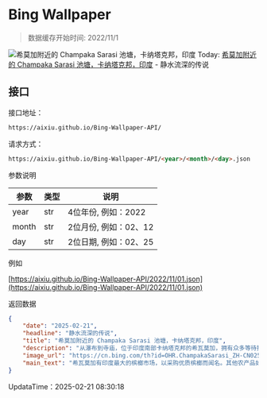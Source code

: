 # Bing Wallpaper

> 数据缓存开始时间: 2022/11/1

![希莫加附近的 Champaka Sarasi 池塘，卡纳塔克邦，印度](https://cn.bing.com/th?id=OHR.ChampakaSarasi_ZH-CN0254940579_1920x1080.webp)
Today: [希莫加附近的 Champaka Sarasi 池塘，卡纳塔克邦，印度](https://cn.bing.com/th?id=OHR.ChampakaSarasi_ZH-CN0254940579_1920x1080.webp) - 静水流深的传说

## 接口

接口地址：

```html
https://aixiu.github.io/Bing-Wallpaper-API/
```

请求方式：

```html
https://aixiu.github.io/Bing-Wallpaper-API/<year>/<month>/<day>.json
```

参数说明

| 参数 | 类型 | 说明 |
| - | - | - |
| year | str | 4位年份, 例如：2022 |
| month | str | 2位月份, 例如：02、12 |
| day | str | 2位日期, 例如：02、25 |

例如

[https://aixiu.github.io/Bing-Wallpaper-API/2022/11/01.json](https://aixiu.github.io/Bing-Wallpaper-API/2022/11/01.json)

返回数据

```json
{
    "date": "2025-02-21",
    "headline": "静水流深的传说",
    "title": "希莫加附近的 Champaka Sarasi 池塘，卡纳塔克邦，印度",
    "description": "从瀑布到寺庙，位于印度南部卡纳塔克邦的希瓦莫加，拥有众多等待探索的奇观。这座城市历史悠久，在印度史诗《罗摩衍那》和《摩诃婆罗多》中均有提及。这两部史诗以诗歌形式创作，背景设定在印度古代印度教王国。希瓦莫加这个名字本身具有宗教意义，源自梵语“Shiva-Mukha”，意为“湿婆的面容”，湿婆是印度教三大主神之一。这里有许多寺庙，包括供奉湿婆的沙拉瓦蒂寺，以及位于科达查德里山的一座寺庙，登临此地可俯瞰西高止山脉的壮丽景色。",
    "image_url": "https://cn.bing.com/th?id=OHR.ChampakaSarasi_ZH-CN0254940579_1920x1080.webp",
    "main_text": "希瓦莫加有印度最大的槟榔市场，以采购优质槟榔而闻名。其他农产品如大米、玉米、辣椒、椰子等，也在农产品市场理事会进行交易。"
}
```

UpdataTime：2025-02-21 08:30:18

